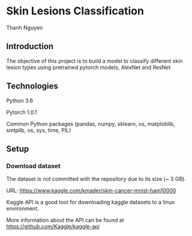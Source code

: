 # Skin Lesions Classification

Thanh Nguyen

## Introduction

The objective of this project is to build a model to classify different skin lesion types using pretrained pytorch models, AlexNet and ResNet

## Technologies

Python 3.6

Pytorch 1.0.1

Common Python packages (pandas, numpy, sklearn, os, matploblib, smtplib, os, sys, time, PIL)

## Setup

### Download dataset

The dataset is not committed with the repository due to its size (~ 3 GB). 

URL: https://www.kaggle.com/kmader/skin-cancer-mnist-ham10000

Kaggle API is a good tool for downloading kaggle datasets to a linux environment. 

More information about the API can be found at https://github.com/Kaggle/kaggle-api



 

